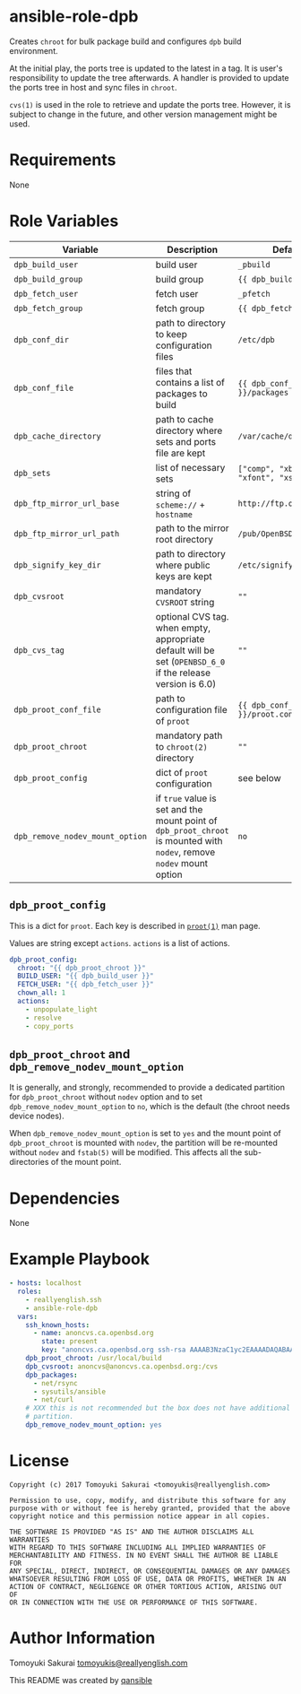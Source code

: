 # ansible-role-dpb

Creates `chroot` for bulk package build and configures `dpb` build environment.

At the initial play, the ports tree is updated to the latest in a tag. It is
user's responsibility to update the tree afterwards. A handler is provided to
update the ports tree in host and sync files in `chroot`.

`cvs(1)` is used in the role to retrieve and update the ports tree. However, it
is subject to change in the future, and other version management might be used.

# Requirements

None

# Role Variables

| Variable | Description | Default |
|----------|-------------|---------|
| `dpb_build_user` | build user | `_pbuild` |
| `dpb_build_group` | build group | `{{ dpb_build_user }}` |
| `dpb_fetch_user` | fetch user | `_pfetch` |
| `dpb_fetch_group` | fetch group | `{{ dpb_fetch_user }}` |
| `dpb_conf_dir` | path to directory to keep configuration files | `/etc/dpb` |
| `dpb_conf_file` | files that contains a list of packages to build | `{{ dpb_conf_dir }}/packages` |
| `dpb_cache_directory` | path to cache directory where sets and ports file are kept | `/var/cache/dpb` |
| `dpb_sets` | list of necessary sets | `["comp", "xbase", "xfont", "xshare"]` |
| `dpb_ftp_mirror_url_base` | string of `scheme://` + `hostname` | `http://ftp.openbsd.org` |
| `dpb_ftp_mirror_url_path` | path to the mirror root directory | `/pub/OpenBSD` |
| `dpb_signify_key_dir` | path to directory where public keys are kept | `/etc/signify` |
| `dpb_cvsroot` | mandatory `CVSROOT` string | `""` |
| `dpb_cvs_tag` | optional CVS tag. when empty, appropriate default will be set (`OPENBSD_6_0` if the release version is 6.0) | `""` |
| `dpb_proot_conf_file` | path to configuration file of `proot` | `{{ dpb_conf_dir }}/proot.conf` |
| `dpb_proot_chroot` | mandatory path to `chroot(2)` directory | `""` |
| `dpb_proot_config` | dict of `proot` configuration | see below |
| `dpb_remove_nodev_mount_option` | if `true` value is set and the mount point of `dpb_proot_chroot` is mounted with `nodev`, remove `nodev` mount option | `no` |

## `dpb_proot_config`

This is a dict for `proot`. Each key is described in
[`proot(1)`](http://man.openbsd.org/proot) man page.

Values are string except `actions`. `actions` is a list of actions.

```yaml
dpb_proot_config:
  chroot: "{{ dpb_proot_chroot }}"
  BUILD_USER: "{{ dpb_build_user }}"
  FETCH_USER: "{{ dpb_fetch_user }}"
  chown_all: 1
  actions:
    - unpopulate_light
    - resolve
    - copy_ports
```

## `dpb_proot_chroot` and `dpb_remove_nodev_mount_option`

It is generally, and strongly, recommended to provide a dedicated partition for
`dpb_proot_chroot` without `nodev` option and to set
`dpb_remove_nodev_mount_option` to `no`, which is the default (the chroot needs
device nodes).

When `dpb_remove_nodev_mount_option` is set to `yes` and the mount point of
`dpb_proot_chroot` is mounted with `nodev`, the partition will be re-mounted
without `nodev` and `fstab(5)` will be modified. This affects all the
sub-directories of the mount point.

# Dependencies

None

# Example Playbook

```yaml
- hosts: localhost
  roles:
    - reallyenglish.ssh
    - ansible-role-dpb
  vars:
    ssh_known_hosts:
      - name: anoncvs.ca.openbsd.org
        state: present
        key: "anoncvs.ca.openbsd.org ssh-rsa AAAAB3NzaC1yc2EAAAADAQABAAABAQCz6RLtgGksBp/0dH7M5vGCUxgD31+wX28tnLlij90+cYhjELDV3HX95DypEA7xfIN6W8Vg/GOJkX4Oot+zpQXNQx3VeOyMgcn4KXO83XYGsPVfJQijjzyI0r0/ztEsxYAE6JHEiEvY9floDnNRyoFLVETNE5oB9yBcDIt6W6BYjlpXqJNsEPy7ij+kBbEk7QT0FcyFidp7FmExsOQy23nhQ55A/6fB7ATsDQtz+snniF9ZJg5+b71SYzxfhUPkxJhmhBkx7NmPnRjy7eE0I7qrHODrHONIi1LWCo0joTIAfVgxhEn5SDbviTAINAecGgis5LQqXp0xSupfWuozZeXV"
    dpb_proot_chroot: /usr/local/build
    dpb_cvsroot: anoncvs@anoncvs.ca.openbsd.org:/cvs
    dpb_packages:
      - net/rsync
      - sysutils/ansible
      - net/curl
    # XXX this is not recommended but the box does not have additional
    # partition.
    dpb_remove_nodev_mount_option: yes
```

# License

```
Copyright (c) 2017 Tomoyuki Sakurai <tomoyukis@reallyenglish.com>

Permission to use, copy, modify, and distribute this software for any
purpose with or without fee is hereby granted, provided that the above
copyright notice and this permission notice appear in all copies.

THE SOFTWARE IS PROVIDED "AS IS" AND THE AUTHOR DISCLAIMS ALL WARRANTIES
WITH REGARD TO THIS SOFTWARE INCLUDING ALL IMPLIED WARRANTIES OF
MERCHANTABILITY AND FITNESS. IN NO EVENT SHALL THE AUTHOR BE LIABLE FOR
ANY SPECIAL, DIRECT, INDIRECT, OR CONSEQUENTIAL DAMAGES OR ANY DAMAGES
WHATSOEVER RESULTING FROM LOSS OF USE, DATA OR PROFITS, WHETHER IN AN
ACTION OF CONTRACT, NEGLIGENCE OR OTHER TORTIOUS ACTION, ARISING OUT OF
OR IN CONNECTION WITH THE USE OR PERFORMANCE OF THIS SOFTWARE.
```

# Author Information

Tomoyuki Sakurai <tomoyukis@reallyenglish.com>

This README was created by [qansible](https://github.com/trombik/qansible)
